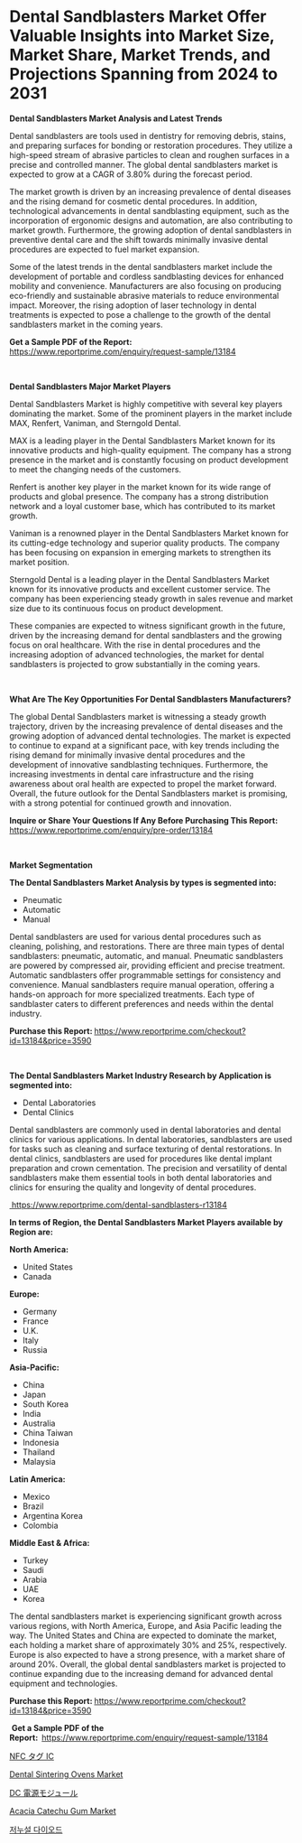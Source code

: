 <p><h1>Dental Sandblasters Market Offer Valuable Insights into Market Size, Market Share, Market Trends, and Projections Spanning from 2024 to 2031</h1></p><p><strong>Dental Sandblasters Market Analysis and Latest Trends</strong></p>
<p><p>Dental sandblasters are tools used in dentistry for removing debris, stains, and preparing surfaces for bonding or restoration procedures. They utilize a high-speed stream of abrasive particles to clean and roughen surfaces in a precise and controlled manner. The global dental sandblasters market is expected to grow at a CAGR of 3.80% during the forecast period.</p><p>The market growth is driven by an increasing prevalence of dental diseases and the rising demand for cosmetic dental procedures. In addition, technological advancements in dental sandblasting equipment, such as the incorporation of ergonomic designs and automation, are also contributing to market growth. Furthermore, the growing adoption of dental sandblasters in preventive dental care and the shift towards minimally invasive dental procedures are expected to fuel market expansion.</p><p>Some of the latest trends in the dental sandblasters market include the development of portable and cordless sandblasting devices for enhanced mobility and convenience. Manufacturers are also focusing on producing eco-friendly and sustainable abrasive materials to reduce environmental impact. Moreover, the rising adoption of laser technology in dental treatments is expected to pose a challenge to the growth of the dental sandblasters market in the coming years.</p></p>
<p><strong>Get a Sample PDF of the Report:&nbsp;</strong> <a href="https://www.reportprime.com/enquiry/request-sample/13184">https://www.reportprime.com/enquiry/request-sample/13184</a></p>
<p>&nbsp;</p>
<p><strong>Dental Sandblasters Major Market Players</strong></p>
<p><p>Dental Sandblasters Market is highly competitive with several key players dominating the market. Some of the prominent players in the market include MAX, Renfert, Vaniman, and Sterngold Dental.</p><p>MAX is a leading player in the Dental Sandblasters Market known for its innovative products and high-quality equipment. The company has a strong presence in the market and is constantly focusing on product development to meet the changing needs of the customers.</p><p>Renfert is another key player in the market known for its wide range of products and global presence. The company has a strong distribution network and a loyal customer base, which has contributed to its market growth.</p><p>Vaniman is a renowned player in the Dental Sandblasters Market known for its cutting-edge technology and superior quality products. The company has been focusing on expansion in emerging markets to strengthen its market position.</p><p>Sterngold Dental is a leading player in the Dental Sandblasters Market known for its innovative products and excellent customer service. The company has been experiencing steady growth in sales revenue and market size due to its continuous focus on product development.</p><p>These companies are expected to witness significant growth in the future, driven by the increasing demand for dental sandblasters and the growing focus on oral healthcare. With the rise in dental procedures and the increasing adoption of advanced technologies, the market for dental sandblasters is projected to grow substantially in the coming years.</p></p>
<p>&nbsp;</p>
<p><strong>What Are The Key Opportunities For Dental Sandblasters Manufacturers?</strong></p>
<p><p>The global Dental Sandblasters market is witnessing a steady growth trajectory, driven by the increasing prevalence of dental diseases and the growing adoption of advanced dental technologies. The market is expected to continue to expand at a significant pace, with key trends including the rising demand for minimally invasive dental procedures and the development of innovative sandblasting techniques. Furthermore, the increasing investments in dental care infrastructure and the rising awareness about oral health are expected to propel the market forward. Overall, the future outlook for the Dental Sandblasters market is promising, with a strong potential for continued growth and innovation.</p></p>
<p><strong>Inquire or Share Your Questions If Any Before Purchasing This Report:</strong> <a href="https://www.reportprime.com/enquiry/pre-order/13184">https://www.reportprime.com/enquiry/pre-order/13184</a></p>
<p>&nbsp;</p>
<p><strong>Market Segmentation</strong></p>
<p><strong>The Dental Sandblasters Market Analysis by types is segmented into:</strong></p>
<p><ul><li>Pneumatic</li><li>Automatic</li><li>Manual</li></ul></p>
<p><p>Dental sandblasters are used for various dental procedures such as cleaning, polishing, and restorations. There are three main types of dental sandblasters: pneumatic, automatic, and manual. Pneumatic sandblasters are powered by compressed air, providing efficient and precise treatment. Automatic sandblasters offer programmable settings for consistency and convenience. Manual sandblasters require manual operation, offering a hands-on approach for more specialized treatments. Each type of sandblaster caters to different preferences and needs within the dental industry.</p></p>
<p><strong>Purchase this Report:&nbsp;</strong><a href="https://www.reportprime.com/checkout?id=13184&price=3590">https://www.reportprime.com/checkout?id=13184&price=3590</a></p>
<p>&nbsp;</p>
<p><strong>The Dental Sandblasters Market Industry Research by Application is segmented into:</strong></p>
<p><ul><li>Dental Laboratories</li><li>Dental Clinics</li></ul></p>
<p><p>Dental sandblasters are commonly used in dental laboratories and dental clinics for various applications. In dental laboratories, sandblasters are used for tasks such as cleaning and surface texturing of dental restorations. In dental clinics, sandblasters are used for procedures like dental implant preparation and crown cementation. The precision and versatility of dental sandblasters make them essential tools in both dental laboratories and clinics for ensuring the quality and longevity of dental procedures.</p></p>
<p><a href="https://www.reportprime.com/dental-sandblasters-r13184">&nbsp;https://www.reportprime.com/dental-sandblasters-r13184</a></p>
<p><strong>In terms of Region, the Dental Sandblasters Market Players available by Region are:</strong></p>
<p>
    <p> <strong> North America: </strong>
        <ul>
            <li>United States</li>
            <li>Canada</li>
        </ul>
        </p> 
    <p> <strong> Europe: </strong>
        <ul>
            <li>Germany</li>
            <li>France</li>
            <li>U.K.</li>
            <li>Italy</li>
            <li>Russia</li>
        </ul>
        </p> 
    <p> <strong> Asia-Pacific: </strong>
        <ul>
            <li>China</li>
            <li>Japan</li>
            <li>South Korea</li>
            <li>India</li>
            <li>Australia</li>
            <li>China Taiwan</li>
            <li>Indonesia</li>
            <li>Thailand</li>
            <li>Malaysia</li>
        </ul>
        </p> 
    <p> <strong> Latin America: </strong>
        <ul>
            <li>Mexico</li>
            <li>Brazil</li>
            <li>Argentina Korea</li>
            <li>Colombia</li>
        </ul>
        </p> 
    <p> <strong> Middle East & Africa: </strong>
        <ul>
            <li>Turkey</li>
            <li>Saudi</li>
            <li>Arabia</li>
            <li>UAE</li>
            <li>Korea</li>
        </ul>
    </p>
    </p>
<p><p>The dental sandblasters market is experiencing significant growth across various regions, with North America, Europe, and Asia Pacific leading the way. The United States and China are expected to dominate the market, each holding a market share of approximately 30% and 25%, respectively. Europe is also expected to have a strong presence, with a market share of around 20%. Overall, the global dental sandblasters market is projected to continue expanding due to the increasing demand for advanced dental equipment and technologies.</p></p>
<p><strong>Purchase this Report: </strong><a href="https://www.reportprime.com/checkout?id=13184&price=3590">https://www.reportprime.com/checkout?id=13184&price=3590</a></p>
<p>&nbsp;<strong>Get a Sample PDF of the Report:&nbsp;&nbsp;</strong><a href="https://www.reportprime.com/enquiry/request-sample/13184">https://www.reportprime.com/enquiry/request-sample/13184</a></p>
<p><strong></strong></p>
<p><p><a href="https://github.com/dzy793153605/Market-Research-Report-List-1/blob/main/565671227846.md">NFC タグ IC</a></p><p><a href="https://github.com/jodemen/Market-Research-Report-List-2/blob/main/dental-sintering-ovens-market.md">Dental Sintering Ovens Market</a></p><p><a href="https://github.com/EthanMorar2011/Market-Research-Report-List-1/blob/main/671910827887.md">DC 電源モジュール</a></p><p><a href="https://issuu.com/reportprime-2/docs/acacia-catechu-gum-market-size-2030.pptx">Acacia Catechu Gum Market</a></p><p><a href="https://github.com/vseigx30c9a1j/Market-Research-Report-List-1/blob/main/759447928733.md">저누설 다이오드</a></p></p>